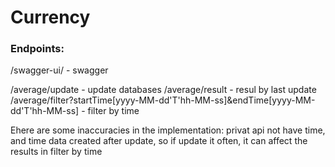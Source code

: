 # Currency

### Endpoints:

/swagger-ui/ - swagger

/average/update - update databases
/average/result - resul by last update
/average/filter?startTime[yyyy-MM-dd'T'hh-MM-ss]&endTime[yyyy-MM-dd'T'hh-MM-ss] - filter by time


Еhere are some inaccuracies in the implementation: privat api not have time, and time data created after update, so if update it often, it can affect the results in filter by time
